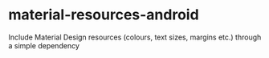 # material-resources-android
Include Material Design resources (colours, text sizes, margins etc.) through a simple dependency
